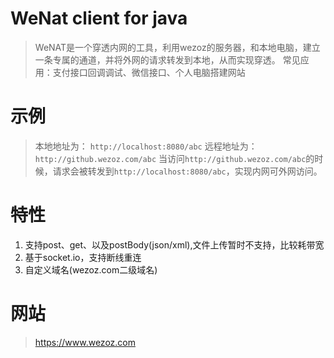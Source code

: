 # WeNat client for java

>WeNAT是一个穿透内网的工具，利用wezoz的服务器，和本地电脑，建立一条专属的通道，并将外网的请求转发到本地，从而实现穿透。
>常见应用：支付接口回调调试、微信接口、个人电脑搭建网站

# 示例
>本地地址为： `http://localhost:8080/abc`
>远程地址为：`http://github.wezoz.com/abc`
>当访问`http://github.wezoz.com/abc`的时候，请求会被转发到`http://localhost:8080/abc`，实现内网可外网访问。

# 特性
1. 支持post、get、以及postBody(json/xml),文件上传暂时不支持，比较耗带宽
2. 基于socket.io，支持断线重连
3. 自定义域名(wezoz.com二级域名)

# 网站
>https://www.wezoz.com
